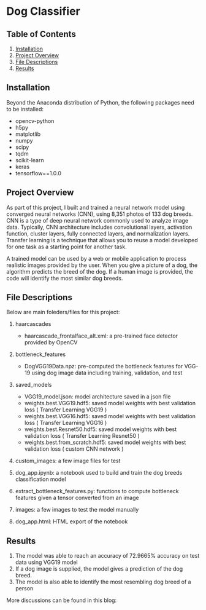 # Dog Classifier

## Table of Contents

1. [Installation](#installation)
2. [Project Overview](#projectoverview)
3. [File Descriptions](#files)
4. [Results](#results)

## Installation

Beyond the Anaconda distribution of Python, the following packages need to be installed:

* opencv-python
* h5py
* matplotlib
* numpy
* scipy
* tqdm
* scikit-learn
* keras
* tensorflow==1.0.0

## Project Overview

As part of this project, I built and trained a neural network model using converged neural networks (CNN), using 8,351 photos of 133 dog breeds. CNN is a type of deep neural network commonly used to analyze image data. Typically, CNN architecture includes convolutional layers, activation function, cluster layers, fully connected layers, and normalization layers. Transfer learning is a technique that allows you to reuse a model developed for one task as a starting point for another task.

A trained model can be used by a web or mobile application to process realistic images provided by the user. When you give a picture of a dog, the algorithm predicts the breed of the dog. If a human image is provided, the code will identify the most similar dog breeds.

## File Descriptions

Below are main foleders/files for this project:

1. haarcascades

    * haarcascade_frontalface_alt.xml:  a pre-trained face detector provided by OpenCV

2. bottleneck_features

    * DogVGG19Data.npz: pre-computed the bottleneck features for VGG-19 using dog image data including training, validation, and test

3. saved_models

    * VGG19_model.json: model architecture saved in a json file
    * weights.best.VGG19.hdf5: saved model weights with best validation loss ( Transfer Learning VGG19 )
    * weights.best.VGG16.hdf5: saved model weights with best validation loss ( Transfer Learning VGG16 )
    * weights.best.Resnet50.hdf5: saved model weights with best validation loss ( Transfer Learning Resnet50 )
    * weights.best.from_scratch.hdf5: saved model weights with best validation loss ( custom CNN network )

4. custom_images: a few image files for test

5. dog_app.ipynb: a notebook used to build and train the dog breeds classification model

6. extract_bottleneck_features.py: functions to compute bottleneck features given a tensor converted from an image

7. images: a few images to test the model manually

8. dog_app.html: HTML export of the notebook

## Results

1. The model was able to reach an accuracy of 72.9665% accuracy on test data using VGG19 model
2. If a dog image is supplied, the model gives a prediction of the dog breed.
3. The model is also able to identify the most resembling dog breed of a person

More discussions can be found in this blog: <url>
